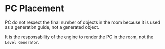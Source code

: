 # PC Placement

PC do not respect the final number of objects in the room because it is used as a generation guide, not a generated object.

It is the responsability of the engine to render the PC in the room, not the `Level Generator`.
